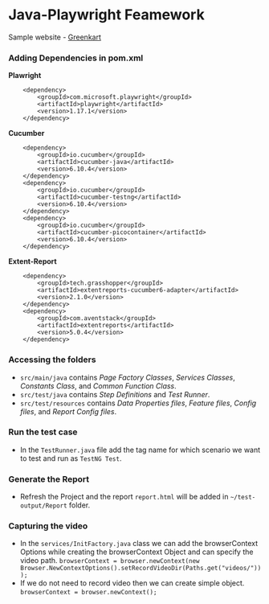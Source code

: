 # Java-Playwright Feamework

Sample website - [Greenkart](https://rahulshettyacademy.com/seleniumPractise/#/)  

### Adding Dependencies in pom.xml

**Plawright**
```
	<dependency>
		<groupId>com.microsoft.playwright</groupId>
		<artifactId>playwright</artifactId>
		<version>1.17.1</version>
	</dependency>
```

**Cucumber**
```
	<dependency>
		<groupId>io.cucumber</groupId>
		<artifactId>cucumber-java</artifactId>
		<version>6.10.4</version>
	</dependency>
	<dependency>
		<groupId>io.cucumber</groupId>
		<artifactId>cucumber-testng</artifactId>
		<version>6.10.4</version>
	</dependency>
	<dependency>
		<groupId>io.cucumber</groupId>
		<artifactId>cucumber-picocontainer</artifactId>
		<version>6.10.4</version>
	</dependency>
```

**Extent-Report**
```
	<dependency>
		<groupId>tech.grasshopper</groupId>
		<artifactId>extentreports-cucumber6-adapter</artifactId>
		<version>2.1.0</version>
	</dependency>
	<dependency>
		<groupId>com.aventstack</groupId>
		<artifactId>extentreports</artifactId>
		<version>5.0.4</version>
	</dependency>
```

### Accessing the folders
* ```src/main/java``` contains *Page Factory Classes*, *Services Classes*, *Constants Class*, and *Common Function Class*.
* ```src/test/java``` contains *Step Definitions* and *Test Runner*.
* ```src/test/resources``` contains *Data Properties files*, *Feature files*, *Config files*, and *Report Config files*.

### Run the test case
* In the ```TestRunner.java``` file add the tag name for which scenario we want to test and run as ```TestNG Test```.

### Generate the Report
* Refresh the Project and the report ```report.html``` will be added in ```~/test-output/Report``` folder.

### Capturing the video
* In the ```services/InitFactory.java``` class we can add the browserContext Options while creating the browserContext Object and can specify the video path.
        ```browserContext = browser.newContext(new Browser.NewContextOptions().setRecordVideoDir(Paths.get("videos/")));```
* If we do not need to record video then we can create simple object.
        ```browserContext = browser.newContext();```
